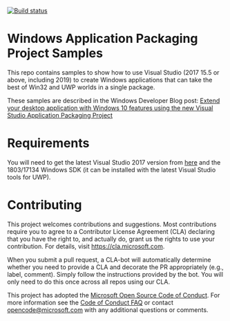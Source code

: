 [![Build status](https://ci.appveyor.com/api/projects/status/hnow393hhm76l3us?svg=true)](https://ci.appveyor.com/project/rido-min/windows-packaging-samples)

# Windows Application Packaging Project Samples

This repo contains samples to show how to use Visual Studio (2017 15.5 or above, including 2019) to create Windows applications that can take the best of Win32 and UWP worlds in a single package.

These samples are described in the Windows Developer Blog post: [Extend your desktop application with Windows 10 features using the new Visual Studio Application Packaging Project](https://blogs.windows.com/buildingapps/2017/12/04/extend-desktop-application-windows-10-features-using-new-visual-studio-application-packaging-project)

# Requirements

You will need to get the latest Visual Studio 2017 version from [here](https://www.visualstudio.com) and the 1803/17134 Windows SDK (it can be installed with the latest Visual Studio tools for UWP).

# Contributing

This project welcomes contributions and suggestions.  Most contributions require you to agree to a
Contributor License Agreement (CLA) declaring that you have the right to, and actually do, grant us
the rights to use your contribution. For details, visit https://cla.microsoft.com.

When you submit a pull request, a CLA-bot will automatically determine whether you need to provide
a CLA and decorate the PR appropriately (e.g., label, comment). Simply follow the instructions
provided by the bot. You will only need to do this once across all repos using our CLA.

This project has adopted the [Microsoft Open Source Code of Conduct](https://opensource.microsoft.com/codeofconduct/).
For more information see the [Code of Conduct FAQ](https://opensource.microsoft.com/codeofconduct/faq/) or
contact [opencode@microsoft.com](mailto:opencode@microsoft.com) with any additional questions or comments.
